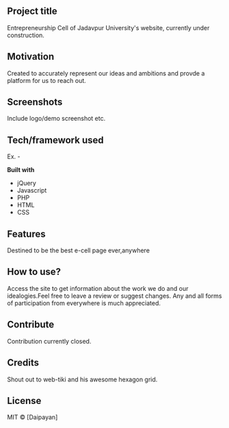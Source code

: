 ## Project title
Entrepreneurship Cell of Jadavpur University's website, currently under construction.

## Motivation
Created to accurately represent our ideas and ambitions and provde a platform for us to reach out.


## Screenshots
Include logo/demo screenshot etc.

## Tech/framework used
Ex. -

<b>Built with</b>
- jQuery
- Javascript
- PHP
- HTML
- CSS

## Features
Destined to be the best e-cell page ever,anywhere 


## How to use?
Access the site to get information about the work we do and our idealogies.Feel free to leave a review or suggest changes.
Any and all forms of participation from everywhere is much appreciated.

## Contribute
Contribution currently closed.

## Credits
Shout out to web-tiki and his awesome hexagon grid.



## License

MIT © [Daipayan]
